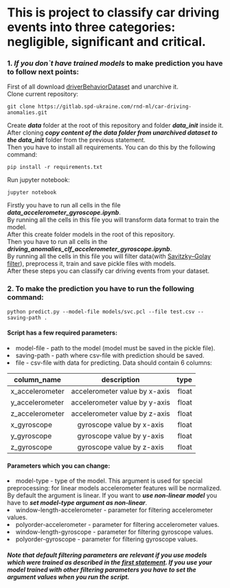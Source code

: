# This is project to classify car driving events into three categories: negligible, significant and critical.

### 1. *If you don`t have trained models* to make prediction you have to follow next points:
First of all download [driverBehaviorDataset](https://github.com/jair-jr/driverBehaviorDataset) and unarchive it.
<br>Clone current repository:
```
git clone https://gitlab.spd-ukraine.com/rnd-ml/car-driving-anomalies.git
```
Create ***data*** folder at the root of this repository and folder ***data_init*** inside it.
<br>After cloning ***copy content of the data folder from unarchived dataset to the data_init*** folder from the previous statement.
<br>Then you have to install all requirements. You can do this by the following command:
```
pip install -r requirements.txt
```
Run jupyter notebook:
```
jupyter notebook
```
Firstly you have to run all cells in the file ***data_accelerometer_gyroscope.ipynb***.
<br>By running all the cells in this file you will transform data format to train the model.
<br>After this create folder models in the root of this repository.
<br>Then you have to run all cells in the ***driving_anomalies_clf_accelerometer_gyroscope.ipynb***.
<br>By running all the cells in this file you will filter data(with [Savitzky–Golay filter](https://en.wikipedia.org/wiki/Savitzky%E2%80%93Golay_filter)), preprocess it, train and save pickle files with models.
<br>After these steps you can classify car driving events from your dataset.

### 2. To make the prediction you have to run the following command:
```
python predict.py --model-file models/svc.pcl --file test.csv --saving-path .
```
#### Script has a few required parameters:
<li>model-file - path to the model (model must be saved in the pickle file).
<li>saving-path - path where csv-file with prediction should be saved.
<li>file - csv-file with data for predicting. Data should contain 6 columns: 

| column_name     | description                   | type  |
| ----------------|:-----------------------------:| -----:|
| x_accelerometer | accelerometer value by x-axis | float |
| y_accelerometer | accelerometer value by y-axis | float |
| z_accelerometer | accelerometer value by z-axis | float |
| x_gyroscope     | gyroscope value by x-axis     | float |
| y_gyroscope     | gyroscope value by y-axis     | float |
| z_gyroscope     | gyroscope value by z-axis     | float |
  
#### Parameters which you can change:

<li>model-type - type of the model. This argument is used for special preprocessing: for linear models accelerometer features will be normalized. By default the argument is linear. If you want to <b><i>use non-linear model</i></b> you have to <b><i>set model-type argument as non-linear</i></b>.
<li>window-length-accelerometer - parameter for filtering accelerometer values.
<li>polyorder-accelerometer - parameter for filtering accelerometer values.
<li>window-length-gyroscope - parameter for filtering gyroscope values.
<li>polyorder-gyroscope - parameter for filtering gyroscope values.

##### Note that default filtering parameters are relevant if you use models which were trained as described in the [first statement](#1-if-you-dont-have-trained-models-to-make-prediction-you-have-to-follow-next-points). If you use your model trained with other filtering parameters you have to set the argument values when you run the script.